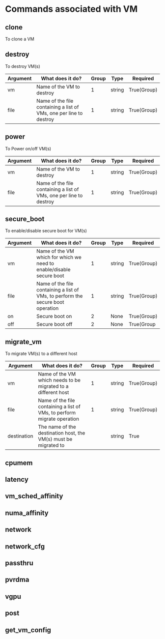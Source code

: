 # Commands associated with VM

## clone
To clone a VM


## destroy
To destroy VM(s)

| **Argument** 	| **What does it do?**                                               	| Group 	| Type   	| Required    	|
|--------------	|--------------------------------------------------------------------	|-------	|--------	|-------------	|
| vm           	| Name of the VM to destroy                                          	| 1     	| string 	| True(Group) 	|
| file         	| Name of the file containing a list of VMs, one per line to destroy 	| 1     	| string 	| True(Group) 	|

## power
To Power on/off VM(s)

| **Argument** 	| **What does it do?**                                               	| Group 	| Type   	| Required    	|
|--------------	|--------------------------------------------------------------------	|-------	|--------	|-------------	|
| vm           	| Name of the VM to destroy                                          	| 1     	| string 	| True(Group) 	|
| file         	| Name of the file containing a list of VMs, one per line to destroy 	| 1     	| string 	| True(Group) 	|

## secure_boot
To enable/disable secure boot for VM(s)

| **Argument** 	| **What does it do?**                                                            	| Group 	| Type   	| Required    	|
|--------------	|---------------------------------------------------------------------------------	|-------	|--------	|-------------	|
| vm           	| Name of the VM which for which we need to enable/disable secure boot            	| 1     	| string 	| True(Group) 	|
| file         	| Name of the file containing a list of VMs, to perform the secure boot operation 	| 1     	| string 	| True(Group) 	|
| on           	| Secure boot on                                                                  	| 2     	| None   	| True(Group) 	|
| off          	| Secure boot off                                                                 	| 2     	| None   	| True(Group  	|

## migrate_vm
To migrate VM(s) to a different host

| **Argument** 	| **What does it do?**                                                    	| Group 	| Type   	| Required    	|
|--------------	|-------------------------------------------------------------------------	|-------	|--------	|-------------	|
| vm           	| Name of the VM which needs to be migrated to a different host           	| 1     	| string 	| True(Group) 	|
| file         	| Name of the file containing a list of VMs, to perform migrate operation 	| 1     	| string 	| True(Group) 	|
| destination  	| The name of the destination host, the VM(s) must be migrated to         	|       	| string 	| True        	|

## cpumem
## latency
## vm_sched_affinity
## numa_affinity
## network
## network_cfg
## passthru
## pvrdma
## vgpu
## post
## get_vm_config